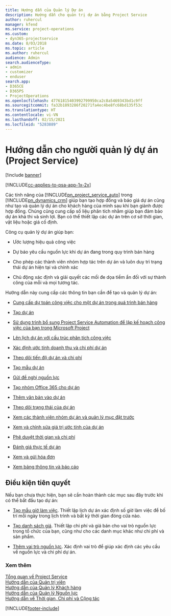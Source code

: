 ```yaml
---
title: Hướng dẫn của Quản lý Dự án
description: Hướng dẫn cho quản trị dự án bằng Project Service
author: ruhercul
manager: kfend
ms.service: project-operations
ms.custom:
- dyn365-projectservice
ms.date: 8/03/2018
ms.topic: article
ms.author: ruhercul
audience: Admin
search.audienceType:
- admin
- customizer
- enduser
search.app:
- D365CE
- D365PS
- ProjectOperations
ms.openlocfilehash: 47761815403992799950ca2c8a5469343bd1c9ff
ms.sourcegitcommit: fa32b1893286f20271fa4ec4be8fc68bd135f53c
ms.translationtype: HT
ms.contentlocale: vi-VN
ms.lasthandoff: 02/15/2021
ms.locfileid: "5283889"
---
```

# <a name="project-manager-guide-project-service"></a>Hướng dẫn cho người quản lý dự án (Project Service)

[!include [banner](../includes/psa-now-project-operations.md)]

[!INCLUDE[cc-applies-to-psa-app-1x-2x](../includes/cc-applies-to-psa-app-1x-2x.md)]

Các tính năng của [!INCLUDE[pn_project_service_auto](../includes/pn-project-service-auto.md)] trong [!INCLUDE[pn_dynamics_crm](../includes/pn-dynamics-crm.md)] giúp bạn tạo hợp đồng và báo giá dự án cũng như tạo và quản lý dự án cho khách hàng của mình sau khi bạn giành được hợp đồng. Chúng cũng cung cấp số liệu phân tích nhằm giúp bạn đảm bảo dự án khả thi và sinh lợi. Bạn có thể thiết lập các dự án trên cơ sở thời gian, vật liệu hoặc giá cố định.  
  
 Công cụ quản lý dự án giúp bạn:  
  
-   Ước lượng hiệu quả công việc  
  
-   Dự báo yêu cầu nguồn lực khi dự án đang trong quy trình bán hàng  
  
-   Cho phép các thành viên nhóm hợp tác trên dự án và luôn duy trì trạng thái dự án hiện tại và chính xác  
  
-   Chủ động xác định và giải quyết các mối đe dọa tiềm ẩn đối với sự thành công của mỗi và mọi tương tác.  
  
Hướng dẫn này cung cấp các thông tin bạn cần để tạo và quản lý dự án:  
  
-   [Cung cấp dự toán công việc cho một dự án trong quá trình bán hàng](../psa/provide-estimates-project-during-sales-process.md)  
  
-   [Tạo dự án](../psa/create-project.md)  
  
-   [Sử dụng trình bổ sung Project Service Automation để lập kế hoạch công việc của bạn trong Microsoft Project](../psa/add-plan-work-microsoft-project.md)  
  
-   [Lên lịch dự án với cấu trúc phân tích công việc](../psa/schedule-project-work-breakdown-structure.md)  
  
-   [Xác định ước tính doanh thu và chi phí dự án](../psa/determine-project-cost-revenue-estimates.md)  
  
-   [Theo dõi tiến độ dự án và chi phí](../psa/track-project-progress-cost.md)  
  
-   [Tạo mẫu dự án](../psa/create-project-template.md)  
  
-   [Gửi đề nghị nguồn lực](../psa/submit-resource-requests.md)  
  
-   [Tạo nhóm Office 365 cho dự án](../psa/create-office-365-group-project.md)  
  
-   [Thêm văn bản vào dự án](../psa/add-documents-project.md)  
  
-   [Theo dõi trạng thái của dự án](../psa/track-project-status.md)  
  
-   [Xem các thành viên nhóm dự án và quản lý mục đặt trước](../psa/view-project-team-members-manage-bookings.md)  
  
-   [Xem và chỉnh sửa giá trị ước tính của dự án](../psa/view-edit-project-estimates.md)  
  
-   [Phê duyệt thời gian và chi phí](../psa/approve-time-expenses.md)  
  
-   [Đánh giá thực tế dự án](../psa/review-project-actuals.md)  
  
-   [Xem và gửi hóa đơn](../psa/view-send-invoices.md)  
  
-   [Xem bảng thông tin và báo cáo](../psa/view-dashboards-reports.md)  
  
## <a name="prerequisites"></a>Điều kiện tiên quyết  
 Nếu bạn chưa thực hiện, bạn sẽ cần hoàn thành các mục sau đây trước khi có thể bắt đầu tạo dự án:  
  
-   [Tạo mẫu giờ làm việc](../psa/create-work-hours-template.md). Thiết lập lịch dự án xác định số giờ làm việc để bố trí mỗi ngày trong lịch trình và bất kỳ thời gian đóng cửa nào.  
  
-   [Tạo danh sách giá](../psa/create-price-list.md). Thiết lập chi phí và giá bán cho vai trò nguồn lực trong tổ chức của bạn, cũng như cho các danh mục khác như chi phí và sản phẩm.  
  
-   [Thêm vai trò nguồn lực](../psa/add-resource-roles.md). Xác định vai trò để giúp xác định các yêu cầu về nguồn lực và chi phí dự án.  
  
### <a name="see-also"></a>Xem thêm  
 [Tổng quan về Project Service](../psa/overview.md)   
 [Hướng dẫn của Quản trị viên](../psa/admin-guide.md)   
 [Hướng dẫn của Quản lý Khách hàng](../psa/account-manager-guide.md)   
 [Hướng dẫn của Quản lý Nguồn lực](../psa/resource-manager-guide.md)   
 [Hướng dẫn về Thời gian, Chi phí và Cộng tác](../psa/time-expense-collaboration-guide.md)



[!INCLUDE[footer-include](../includes/footer-banner.md)]